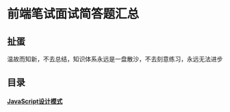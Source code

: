 # 前端笔试面试简答题汇总

## 扯蛋
温故而知新，不去总结，知识体系永远是一盘散沙，不去刻意练习，永远无法进步

## 目录
#### [JavaScript设计模式](docs/JavaScript.md)

